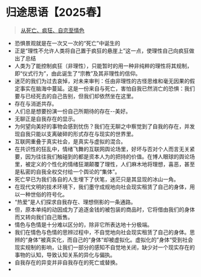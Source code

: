# 归途思语【2025春】

> [从死亡、疯狂、自恋至情色](https://www.bilibili.com/video/BV1JYNGeqEYj?spm_id_from=333.1245.0.0)

- 恐惧景观就是在一次又一次的“死亡”中诞生的
- 正是“理性不允许人类将自己置于疯狂的悬崖上”这一点，使理性自己向疯狂做出了总结
- 人类为了能控制疯狂（非理性），只能暂时的用一种非纯粹的理性将其规制，即“仪式行为”，由此诞生了“宗教”及其非理性的信仰。
- 迷茫的我们为过去哀悼，对未来审判：任由非理性的古怪思维和毫无因果的假定事实在脑海中蔓延。这是一份来自与死亡，害怕自我已然消亡的恐惧：我们要与已经死去的自己告别，但我们却依然坐在这里。 
- 存在与消逝共存。
- 人们总是想要扮演一份自己所期待的存在--美好。
- 无聊正是自我存在的显示。
- 为何望向美好的事物会感到忧伤？我们在无聊之中察觉到了自我的存在，并发现自我只能以支离破碎的形式存在与现实的世界里。
- 互联网重叠于真实社会，是真实与虚拟的混合。
- 在共识性的狂乱中，情绪飞舞的互联网舆论场里，好坏与否对个人而言无关紧要，因为往往我们触碰到的都是资本人为的把持的价值。在博人眼球的舆论场里，被定义的个性化的情绪狂潮颠覆了理性，人们麻木地将理想，喜恶，甚至是私密的自我全权交付给一个舆论的“集体”。
- 死亡早已为我们各自的人生埋下了伏笔，迷茫只是其显现的冰山一角。
- 在现代文明的技术环境下，我们墨守成规地向社会现实租赁了自己的身体，用以一种世俗的符号化。
- “热爱”是人们探求自我存在、理想侧影的一条通路。
- 但，原本单纯的动因成为了追逐金钱的被包装的商品时，它将借由我们的身体而又转向我们自己贩售。
- 情色与色情是十分难以区分的，除非它所表达地十分极端。
- 我们在情色与色情的思辨过程中，不自觉地向社会现实租赁了自己的身体。思辨的“身体”被真实化，而自己的“身体“却被虚拟化。虚拟化的”身体“受到社会现实规制的影响，让我们一部分的感知不自觉地关闭，缺少对一个现实存在的事物的认知，导致认知关系的异化与偏执。
- 自我存在的异变并非自我存在的死亡或替换。
- 

